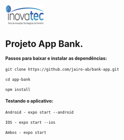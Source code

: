 <img src="src/images/image13.png">

# Projeto App Bank.

#### Passos para baixar e instalar as dependências:

```
git clone https://github.com/jairo-ab/bank-app.git

cd app-bank

npm install 
```

#### Testando o aplicativo:

```
Android - expo start --android

IOS - expo start --ios

Ambos - expo start
```